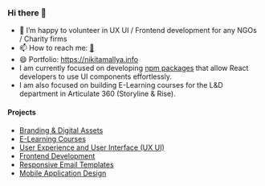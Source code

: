 ### Hi there 👋

- 👯 I’m happy to volunteer in UX UI / Frontend development for any NGOs / Charity firms
- 📫 How to reach me: [📩](mailto:nikitamallya.work@gmail.com)
- 😄 Portfolio: https://nikitamallya.info
- I am currently focused on developing [npm packages](https://www.npmjs.com/package/@nikitamallya/react-ui-components) that allow React developers to use UI components effortlessly.
- I am also focused on building E-Learning courses for the L&D department in Articulate 360 (Storyline & Rise).

#### Projects 
- [Branding & Digital Assets](https://nikitamallya.info/works/digital-assets)
- [E-Learning Courses](https://nikitamallya.info/works/e-learning-courses)
- [User Experience and User Interface (UX UI)](https://nikitamallya.info/works/uxui)
- [Frontend Development](https://nikitamallya.info/works/frontend)
- [Responsive Email Templates](https://nikitamallya.info/works/emails)
- [Mobile Application Design](https://nikitamallya.info/works/mobile-app)

